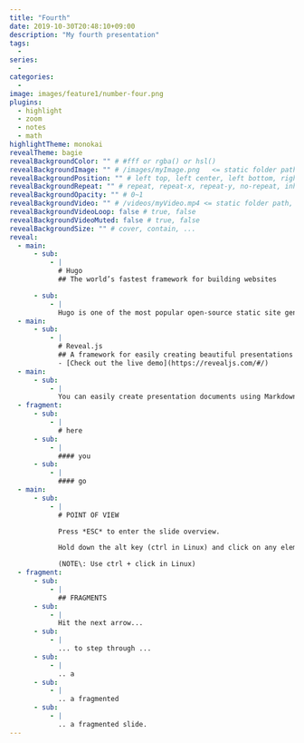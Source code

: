 ```yaml
---
title: "Fourth"
date: 2019-10-30T20:48:10+09:00
description: "My fourth presentation"
tags:
  -
series:
  -
categories:
  -
image: images/feature1/number-four.png
plugins:
  - highlight
  - zoom
  - notes
  - math
highlightTheme: monokai
revealTheme: bagie
revealBackgroundColor: "" # #fff or rgba() or hsl()
revealBackgroundImage: "" # /images/myImage.png   <= static folder path
revealBackgroundPosition: "" # left top, left center, left bottom, right top, right center ...
revealBackgroundRepeat: "" # repeat, repeat-x, repeat-y, no-repeat, inherit
revealBackgroundOpacity: "" # 0~1
revealBackgroundVideo: "" # /videos/myVideo.mp4 <= static folder path, A single video source, or a comma separated list of video sources.
revealBackgroundVideoLoop: false # true, false
revealBackgroundVideoMuted: false # true, false
revealBackgroundSize: "" # cover, contain, ...
reveal:
  - main:
      - sub:
          - |
            # Hugo
            ## The world’s fastest framework for building websites

      - sub:
          - |
            Hugo is one of the most popular open-source static site generators. With its amazing speed and flexibility, Hugo makes building websites fun again.
  - main:
      - sub:
          - |
            # Reveal.js
            ## A framework for easily creating beautiful presentations using HTML.
            - [Check out the live demo](https://revealjs.com/#/)
  - main:
      - sub:
          - |
            You can easily create presentation documents using Markdown.
  - fragment:
      - sub:
          - |
            # here
      - sub:
          - |
            #### you
      - sub:
          - |
            #### go
  - main:
      - sub:
          - |
            # POINT OF VIEW

            Press *ESC* to enter the slide overview.

            Hold down the alt key (ctrl in Linux) and click on any element to zoom towards it using zoom.js. click again to zoom back out. 

            (NOTE\: Use ctrl + click in Linux)
  - fragment:
      - sub:
          - |
            ## FRAGMENTS
      - sub:
          - |
            Hit the next arrow...
      - sub:
          - |
            ... to step through ...
      - sub:
          - |
            .. a
      - sub:
          - |
            .. a fragmented
      - sub:
          - |
            .. a fragmented slide.
---
```

